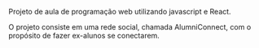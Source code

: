 Projeto de aula de programação web utilizando javascript e React.

O projeto consiste em uma rede social, chamada AlumniConnect, com o propósito de fazer ex-alunos se conectarem.
